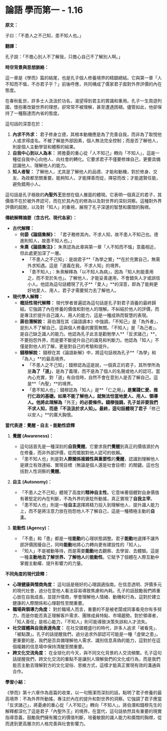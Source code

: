 # 論語 學而第一 - 1.16

**原文：**

子曰：「不患人之不己知，患不知人也。」

**翻譯：**

孔子說：「不擔心別人不了解我，只擔心自己不了解別人啊。」

**時空背景與思想脈絡：**

這一章是《學而》篇的結尾，也是孔子個人修養境界的精闢總結。它與第一章「人不知而不慍，不亦君子乎？」前後呼應，共同構成了儒家君子面對外界評價的內在態度。

在春秋亂世，許多士人汲汲於功名，渴望得到君主的賞識和重用。孔子一生周遊列國，懷抱著改變世界的理想，卻常常不被理解，甚至遭遇困頓。儘管如此，他卻保持了一種豁達而內省的態度。

這句話的深意在於：
1.  **內求不外求：** 君子修身立德，其根本動機應是為了完善自我，而非為了取悅他人或求得虛名。不被了解是外部因素，個人無法完全控制；而是否了解他人，則是個人主動學習和體察的結果。
2.  **自我中心到以人為本：** 將擔憂的重心從「人不知己」轉向「不知人」，這是一種從自我中心向他人、向社會的轉化。它要求君子不僅要修煉自己，更要具備認識他人、理解他人的能力。
3.  **知人者智：** 了解他人，尤其是了解他人的品德、才能和動機，對於修身、交友、為政都至關重要。能夠知人，才能擇善而從，擇惡而改；才能選賢任能，避免錯用小人。

這句話是孔子極致的**內聖外王**思想在個人層面的體現。它表明一個真正的君子，其價值不在於被外界認可，而在於其內在的修為以及對世界的深刻洞察。這種對外界評價的超脫，以及對「知人」的重視，展現了孔子深邃的智慧和廣闊的胸襟。

**傳統解釋摘要（含古代、現代各家）：**

*   **古代解釋：**
    *   **何晏《論語集解》：** 「君子務修其內，不求人知，故不患人不知己也。德進則知人，故患不知人也。」
    *   **朱熹《論語集注》：** 朱熹認為此章與第一章「人不知而不慍」意義相近，但此處更加深了一層。
        *   「不患人之不己知」：是說君子**「為學之實」**在於充實自己，無需外求知遇。這是「道義在我，不求人知」的境界。
        *   「患不知人」：朱熹解釋為「以不知人為病」，因為「知人則能善用之，而不至於失也」。了解他人，才能妥善運用，不會錯失人才或誤信小人。他認為這句話體現了孔子**「愛人」**的深意，即為了能夠更好地愛人、用人，君子才需要努力去了解他人。
*   **現代學人解釋：**
    *   **概括性現代解釋：** 現代學者普遍認為這句話是孔子對君子涵養的最終歸結。它強調了內在修養的價值和對他人的理解。不糾結於他人的評價，而是專注於提升自己識人、用人的能力，這是一種成熟而智慧的表現。
    *   **蔣伯潛解說：** 蔣伯潛在其《論語讀本》中強調，「不知己」是「為外者」，是別人不了解自己，這與個人修養的實質無關。「不知人」是「為己者」，是自己缺乏識人的能力。他認為孔子此言是勸勉學人**「反求諸己」**，不要抱怨外界，而是要不斷提升自己的識見和判斷力。他認為「知人」不僅是對他人的了解，更是對自己的考驗和提升。
    *   **錢穆解說：** 錢穆在其《論語新解》中，將這句話視為孔子**「為學」和「為人」**的最高境界。
        *   「不患人之不己知」：錢穆認為這是說，一個真正的君子，其所學所為是**為了「道」**，是為了義理，而不是為了個人的名聲或他人的認可。當內心充實，對「道」有自信時，自然不會在意別人是否了解自己。這是**「內聖」**的境界。
        *   「患不知人也」：錢穆認為「知人」是**「仁之用」**，是實踐仁愛、推行仁政的基礎。如果不能了解他人，就無法恰當地愛人、用人、領導人。他將此理解為**「外王」**的必要條件。錢穆強調，孔子並非要我們不求人知，而是「不汲汲於求人知」。最終，這句話體現了君子**「修己以安人」**的廣大胸懷。

**當代表達：覺醒・自主・能動性詮釋**

1.  **覺醒 (Awareness)：**
    *   這句話首先是一種深刻的**自我覺醒**。它要求我們**覺醒**到真正的價值源於內在修養，而非外部評價，從而擺脫對他人認可的依賴。
    *   「患不知人也」則是對**人際關係複雜性與重要性**的**覺醒**，認識到理解他人是建立有效連結、實現目標（無論是個人還是社會目標）的關鍵。這也包括對人性洞察的**覺醒**。

2.  **自主 (Autonomy)：**
    *   「不患人之不己知」體現了高度的**精神自主性**。它意味著個體對自身價值有著堅定的內在判斷，不為外界的褒貶所動搖，真正實現了**自我主宰**。
    *   「患不知人也」則是一種**自主**選擇將精力投入到理解他人、提升識人能力上，而不是將注意力放在抱怨他人不了解自己，這是一種積極主動的**自主**。

3.  **能動性 (Agency)：**
    *   「不患」和「患」都是一種**能動**的心理狀態調整。君子**能動**地選擇不讓外部評價困擾自己，同時**能動**地將心力轉向更有建設性的「知人」。
    *   「知人」不是被動等待，而是需要**能動**地去觀察、去學習、去體驗。這是一種**主動地去了解世界、了解他人**的**能動性**。它賦予了個體在人際互動中掌握主動權、提升影響力的力量。

**不同角度的現代詮釋：**

*   **心理健康與情商角度：** 這句話是極好的心理調適指南。在信息透明、評價多元的現代社會，過分在意他人看法容易導致焦慮和內耗。孔子的話鼓勵我們將重心放在自我成長，並提升情商，學會理解他人情緒、動機和行為，這對於建立健康的人際關係和心理韌性至關重要。
*   **職場與領導力角度：** 對於職場人而言，重要的不是被老闆或同事看見你有多努力，而是你能否真正理解客戶需求、團隊成員特點、市場趨勢。對於領導者，「知人善任」是核心能力，「不知人」則可能導致決策失誤和人才流失。
*   **社交媒體與自我表達角度：** 在社交媒體盛行的時代，許多人追求「被看見」、「被點讚」。孔子的話提醒我們，過分追求外部認可可能是一種「虛榮之患」。更重要的是，我們是否具備理解他人需求、識別信息真偽的能力，這對於在這個複雜的信息場中保持清醒至關重要。
*   **跨文化交流角度：** 在全球化的今天，與不同文化背景的人交流頻繁。孔子這句話提醒我們，跨文化交流的重點不是讓別人理解我們的文化或行為，而是我們能否主動去理解對方的文化習俗、思維方式，這樣才能真正實現有效的溝通與合作。

**學習小結：**

《學而》第十六章作為首篇的收束，以一句簡潔而深刻的話，點明了君子修養的最高境界：不為外界所動搖，專注於內在的提升和對世界的洞察。它強調了君子應當「反求諸己」，將憂慮的重心從「人不知己」轉向「不知人」。蔣伯潛和錢穆先生的解釋都深化了這是君子「內聖外王」的境界。在當代，這句話依然具有重要的現實指導意義，鼓勵我們擁有獨立的價值判斷，培養敏銳的識人能力和廣闊的胸襟，從而達到更高層次的人格完善與社會影響力。